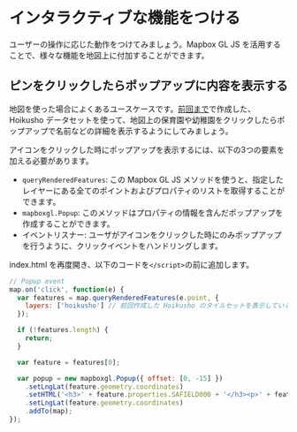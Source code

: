 # インタラクティブな機能をつける

ユーザーの操作に応じた動作をつけてみましょう。Mapbox GL JS を活用することで、様々な機能を地図上に付加することができます。

## ピンをクリックしたらポップアップに内容を表示する

地図を使った場合によくあるユースケースです。[前回まで](3_DATASET.md)で作成した、Hoikusho データセットを使って、地図上の保育園や幼稚園をクリックしたらポップアップで名前などの詳細を表示するようにしてみましょう。

アイコンをクリックした時にポップアップを表示するには、以下の3つの要素を加える必要があります。

* `queryRenderedFeatures`: この Mapbox GL JS メソッドを使うと、指定したレイヤーにある全てのポイントおよびプロパティのリストを取得することができます。
* `mapboxgl.Popup`: このメソッドはプロパティの情報を含んだポップアップを作成することができます。
* イベントリスナー: ユーザがアイコンをクリックした時にのみポップアップを行うように、クリックイベントをハンドリングします。

index.html を再度開き、以下のコードを`</script>`の前に追加します。

```javascript
// Popup event
map.on('click', function(e) {
  var features = map.queryRenderedFeatures(e.point, {
    layers: ['hoikusho'] // 前回作成した Hoikusho のタイルセットを表示しているレイヤーの名前を使います。
  });

  if (!features.length) {
    return;
  }

  var feature = features[0];

  var popup = new mapboxgl.Popup({ offset: [0, -15] })
    .setLngLat(feature.geometry.coordinates)
    .setHTML('<h3>' + feature.properties.SAFIELD000 + '</h3><p>' + feature.properties.SAFIELD002 + '</p>')
    .setLngLat(feature.geometry.coordinates)
    .addTo(map);
});
```